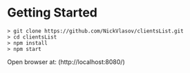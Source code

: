 # Getting Started
```
> git clone https://github.com/NickVlasov/clientsList.git
> cd clientsList
> npm install
> npm start
```
Open browser at: (http://localhost:8080/)
